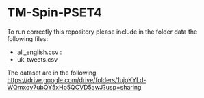# TM-Spin-PSET4

To run correctly this repository please include in the folder data the following files:
* all_english.csv : 
* uk_tweets.csv

The dataset are in the following https://drive.google.com/drive/folders/1ujoKYLd-WQmxqv7ubQY5xHo5QCVD5awJ?usp=sharing
